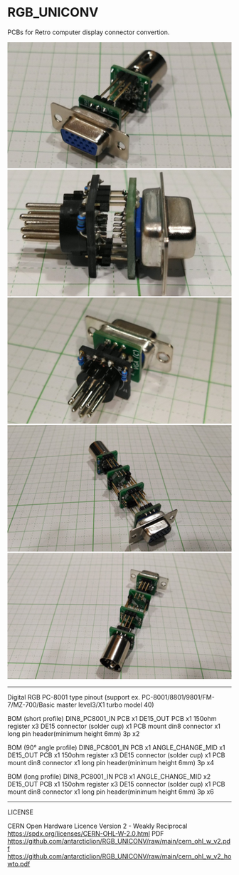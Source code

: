 # RGB_UNICONV
PCBs for Retro computer display connector convertion.

![PC8001 short profile 1](https://github.com/antarcticlion/RGB_UNICONV/raw/main/images/image001.jpg)
![PC8001 short profile 2](https://github.com/antarcticlion/RGB_UNICONV/raw/main/images/image002.jpg)
![PC8001 short profile 3](https://github.com/antarcticlion/RGB_UNICONV/raw/main/images/image004.jpg)
![PC8001 long profile 1](https://github.com/antarcticlion/RGB_UNICONV/raw/main/images/image005.jpg)
![PC8001 long profile 2](https://github.com/antarcticlion/RGB_UNICONV/raw/main/images/image006.jpg)

---
Digital RGB PC-8001 type pinout  (support ex. PC-8001/8801/9801/FM-7/MZ-700/Basic master level3/X1 turbo model 40)

BOM (short profile)
  DIN8_PC8001_IN PCB x1
  DE15_OUT PCB x1
  150ohm register x3
  DE15 connector (solder cup) x1
  PCB mount din8 connector x1
  long pin header(minimum height 6mm) 3p x2

BOM (90° angle profile)
  DIN8_PC8001_IN PCB x1
  ANGLE_CHANGE_MID x1
  DE15_OUT PCB x1
  150ohm register x3
  DE15 connector (solder cup) x1
  PCB mount din8 connector x1
  long pin header(minimum height 6mm) 3p x4

BOM (long profile)
  DIN8_PC8001_IN PCB x1
  ANGLE_CHANGE_MID x2
  DE15_OUT PCB x1
  150ohm register x3
  DE15 connector (solder cup) x1
  PCB mount din8 connector x1
  long pin header(minimum height 6mm) 3p x6

---

LICENSE

CERN Open Hardware Licence Version 2 - Weakly Reciprocal
https://spdx.org/licenses/CERN-OHL-W-2.0.html PDF
https://github.com/antarcticlion/RGB_UNICONV/raw/main/cern_ohl_w_v2.pdf
https://github.com/antarcticlion/RGB_UNICONV/raw/main/cern_ohl_w_v2_howto.pdf

